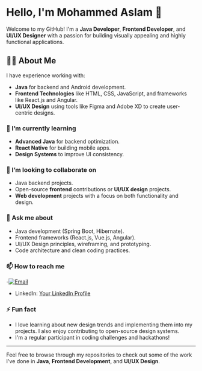 # Hello, I'm Mohammed Aslam 👋

Welcome to my GitHub! I'm a **Java Developer**, **Frontend Developer**, and **UI/UX Designer** with a passion for building visually appealing and highly functional applications.

## 👨‍💻 About Me
I have experience working with:
- **Java** for backend and Android development.
- **Frontend Technologies** like HTML, CSS, JavaScript, and frameworks like React.js and Angular.
- **UI/UX Design** using tools like Figma and Adobe XD to create user-centric designs.


### 🌱 I’m currently learning
- **Advanced Java** for backend optimization.
- **React Native** for building mobile apps.
- **Design Systems** to improve UI consistency.

### 👯 I’m looking to collaborate on
- Java backend projects.
- Open-source **frontend** contributions or **UI/UX design** projects.
- **Web development** projects with a focus on both functionality and design.

### 💬 Ask me about
- Java development (Spring Boot, Hibernate).
- Frontend frameworks (React.js, Vue.js, Angular).
- UI/UX Design principles, wireframing, and prototyping.
- Code architecture and clean coding practices.

### 📫 How to reach me
-[![Email](https://img.shields.io/badge/Email-mohammedaslamaslam419%40gmail.com-blue?style=flat&logo=gmail&logoColor=white)](mailto:mohammedaslamaslam419@gmail.com)

- LinkedIn: [Your LinkedIn Profile](https://www.linkedin.com/in/mohammed-aslam-m-57443425b)


### ⚡ Fun fact
- I love learning about new design trends and implementing them into my projects. I also enjoy contributing to open-source design systems.
- I'm a regular participant in coding challenges and hackathons!

---

Feel free to browse through my repositories to check out some of the work I've done in **Java**, **Frontend Development**, and **UI/UX Design**.
